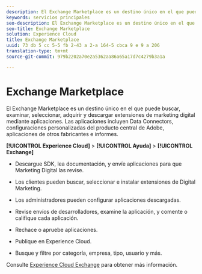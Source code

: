 ```yaml
---
description: El Exchange Marketplace es un destino único en el que puede buscar, examinar, seleccionar, adquirir y descargar extensiones de marketing digital mediante aplicaciones. Las aplicaciones incluyen Data Connectors, configuraciones personalizadas del producto central de Adobe, aplicaciones de otros fabricantes e informes.
keywords: servicios principales
seo-description: El Exchange Marketplace es un destino único en el que puede buscar, examinar, seleccionar, adquirir y descargar extensiones de marketing digital mediante aplicaciones. Las aplicaciones incluyen Data Connectors, configuraciones personalizadas del producto central de Adobe, aplicaciones de otros fabricantes e informes.
seo-title: Exchange Marketplace
solution: Experience Cloud
title: Exchange Marketplace
uuid: 73 db 5 cc 5-5 fb 2-43 a 2-a 164-5 cbca 9 e 9 a 206
translation-type: tm+mt
source-git-commit: 979b2202a70e2a5362aa86a65a17d7c4279b3a1a

---
```



# Exchange Marketplace

El Exchange Marketplace es un destino único en el que puede buscar, examinar, seleccionar, adquirir y descargar extensiones de marketing digital mediante aplicaciones. Las aplicaciones incluyen Data Connectors, configuraciones personalizadas del producto central de Adobe, aplicaciones de otros fabricantes e informes.

**[!UICONTROL Experience Cloud]** &gt; **[!UICONTROL Ayuda]** &gt; **[!UICONTROL Exchange]**

<!-- <p>https://wiki.corp.adobe.com/display/marketingcloud/Marketing+Cloud+Exchange </p> 
<p>https://wiki.corp.adobe.com/display/marketingcloud/Marketplace+Implementation#MarketplaceImplementation-Anonymousvsauthenticatedexperience </p> -->

* Descargue SDK, lea documentación, y envíe aplicaciones para que Marketing Digital las revise.

* Los clientes pueden buscar, seleccionar e instalar extensiones de Digital Marketing.

* Los administradores pueden configurar aplicaciones descargadas.

* Revise envíos de desarrolladores, examine la aplicación, y comente o califique cada aplicación.

* Rechace o apruebe aplicaciones.

* Publique en Experience Cloud.

* Busque y filtre por categoría, empresa, tipo, usuario y más.

Consulte [Experience Cloud Exchange](https://marketing.adobe.com/exchange) para obtener más información.
